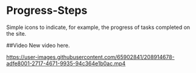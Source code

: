 # Progress-Steps
Simple icons to indicate, for example, the progress of tasks completed on the site.

##Video
New video here.

https://user-images.githubusercontent.com/65902841/208914678-adfe8001-2717-4671-9935-94c364e1b0ac.mp4

